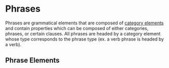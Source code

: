 # Phrases
Phrases are grammatical elements that are composed of [category elements](category) and contain properties which can be composed of either categories, phrases, or certain clauses. All phrases are headed by a category element whose type corresponds to the phrase type (ex. a verb phrase is headed by a verb).

## Phrase Elements
<!-- +phraseList -->